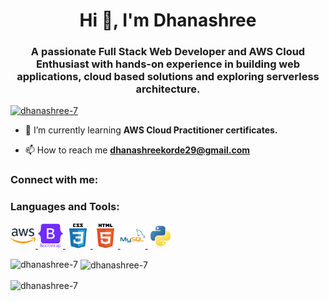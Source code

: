 <h1 align="center">Hi 👋, I'm Dhanashree</h1>
<h3 align="center">A passionate Full Stack Web Developer and AWS Cloud Enthusiast with hands-on experience in building web applications, cloud based solutions and exploring serverless architecture.</h3>


<p align="left"> <a href="https://github.com/ryo-ma/github-profile-trophy"><img src="https://github-profile-trophy.vercel.app/?username=dhanashree-7" alt="dhanashree-7" /></a> </p>

- 🌱 I’m currently learning **AWS Cloud Practitioner certificates.**

- 📫 How to reach me **dhanashreekorde29@gmail.com**



<h3 align="left">Connect with me:</h3>
<p align="left">
</p>

<h3 align="left">Languages and Tools:</h3>
<p align="left"> <a href="https://aws.amazon.com" target="_blank" rel="noreferrer"> <img src="https://raw.githubusercontent.com/devicons/devicon/master/icons/amazonwebservices/amazonwebservices-original-wordmark.svg" alt="aws" width="40" height="40"/> </a> <a href="https://getbootstrap.com" target="_blank" rel="noreferrer"> <img src="https://raw.githubusercontent.com/devicons/devicon/master/icons/bootstrap/bootstrap-plain-wordmark.svg" alt="bootstrap" width="40" height="40"/> </a> <a href="https://www.w3schools.com/css/" target="_blank" rel="noreferrer"> <img src="https://raw.githubusercontent.com/devicons/devicon/master/icons/css3/css3-original-wordmark.svg" alt="css3" width="40" height="40"/> </a> <a href="https://www.w3.org/html/" target="_blank" rel="noreferrer"> <img src="https://raw.githubusercontent.com/devicons/devicon/master/icons/html5/html5-original-wordmark.svg" alt="html5" width="40" height="40"/> </a> <a href="https://www.mysql.com/" target="_blank" rel="noreferrer"> <img src="https://raw.githubusercontent.com/devicons/devicon/master/icons/mysql/mysql-original-wordmark.svg" alt="mysql" width="40" height="40"/> </a> <a href="https://www.python.org" target="_blank" rel="noreferrer"> <img src="https://raw.githubusercontent.com/devicons/devicon/master/icons/python/python-original.svg" alt="python" width="40" height="40"/> </a> </p>

<p><img align="left" src="https://github-readme-stats.vercel.app/api/top-langs?username=dhanashree-7&show_icons=true&locale=en&layout=compact" alt="dhanashree-7" /></p>

<p>&nbsp;<img align="center" src="https://github-readme-stats.vercel.app/api?username=dhanashree-7&show_icons=true&locale=en" alt="dhanashree-7" /></p>

<p><img align="center" src="https://github-readme-streak-stats.herokuapp.com/?user=dhanashree-7&" alt="dhanashree-7" /></p>
